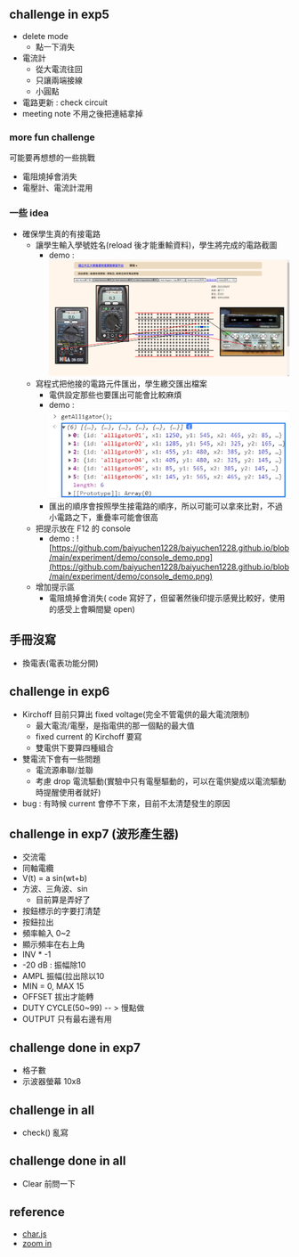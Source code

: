 ##  challenge in exp5
- delete mode
	- 點一下消失
- 電流計
	- 從大電流往回
	- 只讓兩端接線
	- 小圓點
- 電路更新 : check circuit
- meeting note 不用之後把連結拿掉
### more fun challenge
可能要再想想的一些挑戰
- 電阻燒掉會消失
- 電壓計、電流計混用
### 一些 idea
- 確保學生真的有接電路
    - 讓學生輸入學號姓名(reload 後才能重輸資料)，學生將完成的電路截圖
        - demo : ![](https://github.com/baiyuchen1228/baiyuchen1228.github.io/blob/main/experiment/demo/verify_demo.png)
    - 寫程式把他接的電路元件匯出，學生繳交匯出檔案
        - 電供設定那些也要匯出可能會比較麻煩
        - demo : ![](https://github.com/baiyuchen1228/baiyuchen1228.github.io/blob/main/experiment/demo/ouput_demo.png)
        - 匯出的順序會按照學生接電路的順序，所以可能可以拿來比對，不過小電路之下，重疊率可能會很高
    - 把提示放在 F12 的 console
        - demo : ![https://github.com/baiyuchen1228/baiyuchen1228.github.io/blob/main/experiment/demo/console_demo.png](https://github.com/baiyuchen1228/baiyuchen1228.github.io/blob/main/experiment/demo/console_demo.png)
    - 增加提示區
        - 電阻燒掉會消失( code 寫好了，但留著然後印提示感覺比較好，使用的感受上會瞬間變 open)

## 手冊沒寫
- 換電表(電表功能分開)

## challenge in exp6
- Kirchoff 目前只算出 fixed voltage(完全不管電供的最大電流限制)
    - 最大電流/電壓，是指電供的那一個點的最大值
    - fixed current 的 Kirchoff 要寫
    - 雙電供下要算四種組合
- 雙電流下會有一些問題
    - 電流源串聯/並聯
    - 考慮 drop 電流驅動(實驗中只有電壓驅動的，可以在電供變成以電流驅動時提醒使用者就好)
- bug : 有時候 current 會停不下來，目前不太清楚發生的原因

## challenge in exp7 (波形產生器)
- 交流電
- 同軸電纜
- V(t) = a sin(wt+b)
- 方波、三角波、sin
    - 目前算是弄好了
- 按鈕標示的字要打清楚
- 按鈕拉出
- 頻率輸入 0~2
- 顯示頻率在右上角
- INV * -1
- -20 dB : 振幅除10
- AMPL 振幅(拉出除以10
- MIN = 0, MAX 15
- OFFSET 拔出才能轉
- DUTY CYCLE(50~99) -- > 慢點做
- OUTPUT 只有最右邊有用

## challenge done in exp7
- 格子數
- 示波器螢幕 10x8

## challenge in all
- check() 亂寫

## challenge done in all
- Clear 前問一下

<!-- ## done in exp5
- 確認鍵換顏色
- 正極暖系列，負極冷系列
- 電阻燒掉會消失( code 寫好了，但留著然後印錯誤運席感覺比較好)
- 按鈕復原
    - (請先點按鈕)please click button first -- > 
    1. 請先點選電供、電表的按鈕，在接到麵包版上
    2. 請先取消___，再點選合適按鈕
- rotate breadboard
    - 電路驗證完成
- 增加學生資料
- output == 0 : 輸出 0
- 電流計
	- OVERFLOW 顯示
- 電供:
	- 按住一直跑
	- V : 30V, I = 3A
- 電線 虛線粗一點
- 鱷魚夾的線粗一點(不一樣)
- 全部清除 確認
- 增加undo
- 搞按鈕變小 bug(應該解決了)
- 線移動時加虛線
- 阻止一洞插兩線
- 線兩端加點
- 刪除電容
- 刪除鱷魚夾
- 新增電容
- 三用電表顯示狀態(指針指到誰)
- powersupplyer 顏色新增(output 顏色新增)
- 移動顯示 ohm 值
- inductor 單位改 (mh)
- 線換顏色
- 移動到電阻顯示 ohm 值
- alligator 結束點
- alligator 的 id 會重複
- 點 add allogator 的時候沒有按別的按鈕會導致上一次起點的按鈕繼續被沿用(可能是沒有初始化)
- 不確定 alligator 連接到的點是否會固定位置
- findNodeNum
    - alligator 和 wire 的座標系統不同，已同步
    - 三用電表的 findNodeNum 完成
- check : 電阻、電線、鱷魚夾都已經有放進去判定是否相連了
- findPotential : 檢查 short 結束
- 增加 powersupplyOutputStatus，來判斷有沒有 output
- 新增物件顯現是否有 output，用 powersupplyOutputStatus 去判斷狀態。
- bug: 線只能有個位數個
- bug: alligator 沒有先點按鈕，還是可以畫線，而且會噴掉
- 計算電壓(只考慮一個電阻)
    - 考慮電阻並串聯
    - 怎麼從三用電表去弄
- 三用電表跳到對應的電壓電流才給數字
- 鱷魚夾:
    - 正極 : 紅色
    - 負極 : 藍色 
- meter2 加 on
- output 調整
    - output 開前:
        - 顯示最大電流、最大電壓
    - 綠燈開後： 
        - 用最大電壓算電流
        - 用最大電流算電壓
        - 取小的那一組
- 限制:
    - 電阻功率 1/8 W
- powersupply output 關的時候三用電表值要變 0
- 電流計
	- node 修正

## done in exp6
- 增加undo
- source node 的流入和流出用多一個電流變數解決
- 電壓計目前寫法是給一個很大的電阻，然後用 Kirchoff 算電流，在用電流乘那個很大的數字當電壓(很大的數字 : 10^8)
- bug : 無法輸入姓名等資料
- bug : 虛擬線不會消失
- 電阻燒掉檢查 tested
- powersupply 檢查與 exp5 不同，已修正，test finished
- bug : 某些數字可能會無解(原因為浮點數誤差，允許誤差範圍在 1e-10 內)
    - ![https://github.com/baiyuchen1228/baiyuchen1228.github.io/blob/main/experiment/demo/bug.png](https://github.com/baiyuchen1228/baiyuchen1228.github.io/blob/main/experiment/demo/bug.png)
- 加電阻返回有 bug -->


## reference
- [char.js](https://www.chartjs.org/docs/latest/)
- [zoom in](https://ithelp.ithome.com.tw/m/articles/10264604)
